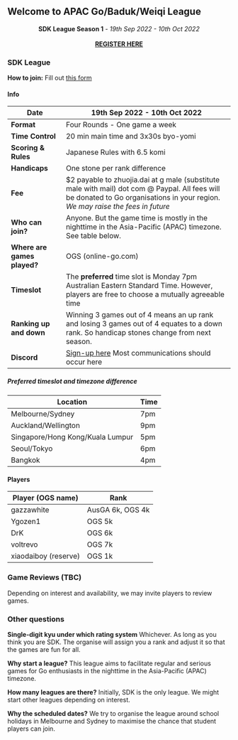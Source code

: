 
## Welcome to APAC Go/Baduk/Weiqi League

<center><b>SDK League Season 1</b> - <i>19th Sep 2022 - 10th Oct 2022</i></center>
<br>
<center><b><a href="https://docs.google.com/forms/d/17Z6Qh5vFtyFeXNEPLb0Pdq48i8grgW7xfS6R7NuWoMI/viewform?edit_requested=true">REGISTER HERE</a></b></center>

### SDK League

**How to join:** Fill out [this form](https://docs.google.com/forms/d/17Z6Qh5vFtyFeXNEPLb0Pdq48i8grgW7xfS6R7NuWoMI/viewform?edit_requested=true)

#### Info

| Date | 19th Sep 2022 - 10th Oct 2022 |
| -- | -- |
| **Format** | Four Rounds - One game a week
| **Time Control** | 20 min main time and 3x30s byo-yomi |
| **Scoring & Rules** | Japanese Rules with 6.5 komi |
| **Handicaps** |  One stone per rank difference |
| **Fee** | $2 payable to zhuojia.dai at g male (substitute male with mail) dot com @ Paypal. All fees will be donated to Go organisations in your region.  *We may raise the fees in future* |
| **Who can join?** | Anyone. But the game time is mostly in the nighttime in the Asia-Pacific (APAC) timezone. See table below. |
| **Where are games played?** | OGS (online-go.com) |
| **Timeslot** | The **preferred** time slot is Monday 7pm Australian Eastern Standard Time. However, players are free to choose a mutually agreeable time |
| **Ranking up and down** | Winning 3 games out of 4 means an up rank and losing 3 games out of 4 equates to a down rank. So handicap stones change from next season. |
| **Discord** | [Sign-up here](https://discord.gg/Hza6G3eS9T) Most communications should occur here |

#####  Preferred timeslot and timezone difference

| Location | Time |
| -- | -- |
| Melbourne/Sydney | 7pm |
| Auckland/Wellington | 9pm |
| Singapore/Hong Kong/Kuala Lumpur | 5pm |
| Seoul/Tokyo | 6pm |
| Bangkok | 4pm |

#### Players

| Player (OGS name) | Rank |
| -- | -- |
| gazzawhite | AusGA 6k, OGS 4k |
| Ygozen1 | OGS 5k |
| DrK | OGS 6k |
| voltrevo | OGS 7k |
| xiaodaiboy (reserve) | OGS 1k |
  





### Game Reviews (TBC)

Depending on interest and availability, we may invite players to review games.

### Other questions

**Single-digit kyu under which rating system**
Whichever. As long as you think you are SDK. The organise will assign you a rank and adjust it so that the games are fun for all.

**Why start a league?**
This league aims to facilitate regular and serious games for Go enthusiasts in the nighttime in the Asia-Pacific (APAC) timezone. 

**How many leagues are there?**
Initially, SDK is the only league. We might start other leagues depending on interest.


**Why the scheduled dates?**
We try to organise the league around school holidays in Melbourne and Sydney to maximise the chance that student players can join.
